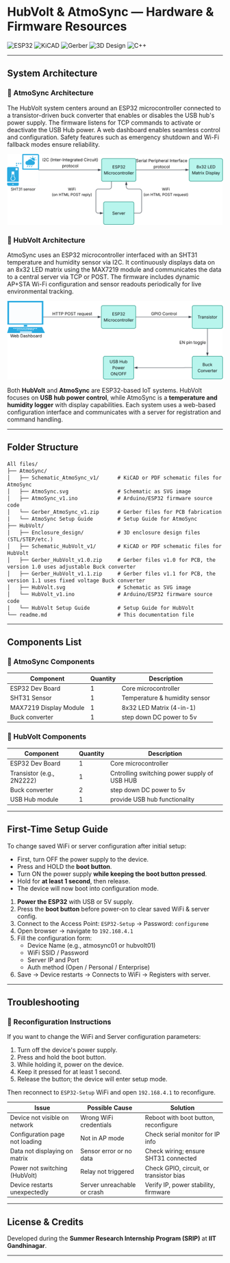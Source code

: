 # HubVolt & AtmoSync — Hardware & Firmware Resources

![ESP32](https://img.shields.io/badge/ESP32-Firmware-blue?logo=espressif)
![KiCAD](https://img.shields.io/badge/KiCAD-Schematics-orange?logo=kicad)
![Gerber](https://img.shields.io/badge/Gerber-PCB-green)
![3D Design](https://img.shields.io/badge/3D--Enclosure-Design-yellow)
![C++](https://img.shields.io/badge/Arduino-Source-blue?logo=arduino)

---

## System Architecture

### 📡 AtmoSync Architecture
The HubVolt system centers around an ESP32 microcontroller connected to a transistor-driven buck converter that enables or disables the USB hub's power supply. The firmware listens for TCP commands to activate or deactivate the USB Hub power. A web dashboard enables seamless control and configuration. Safety features such as emergency shutdown and Wi-Fi fallback modes ensure reliability.

![AtmoSync Architecture](AtmoSync/AtmoSync.svg)

### 🔌 HubVolt Architecture
AtmoSync uses an ESP32 microcontroller interfaced with an SHT31 temperature and humidity sensor via I2C. It continuously displays data on an 8x32 LED matrix using the MAX7219 module and communicates the data to a central server via TCP or POST. The firmware includes dynamic AP+STA Wi-Fi configuration and sensor readouts periodically for live environmental tracking.

![HubVolt Architecture](HubVolt/HubVolt.svg)

Both **HubVolt** and **AtmoSync** are ESP32-based IoT systems. HubVolt focuses on **USB hub power control**, while AtmoSync is a **temperature and humidity logger** with display capabilities. Each system uses a web-based configuration interface and communicates with a server for registration and command handling.

---

## Folder Structure

```
All files/
├── AtmoSync/
│   ├── Schematic_AtmoSync_v1/      # KiCAD or PDF schematic files for AtmoSync
│   ├── AtmoSync.svg                # Schematic as SVG image
│   ├── AtmoSync_v1.ino             # Arduino/ESP32 firmware source code
│   └── Gerber_AtmoSync_v1.zip      # Gerber files for PCB fabrication
|   └── AtmoSync Setup Guide        # Setup Guide for AtmoSync
├── HubVolt/
│   ├── Enclosure_design/           # 3D enclosure design files (STL/STEP/etc.)
│   ├── Schematic_HubVolt_v1/       # KiCAD or PDF schematic files for HubVolt
│   ├── Gerber_HubVolt_v1.0.zip     # Gerber files v1.0 for PCB, the version 1.0 uses adjustable Buck converter
│   ├── Gerber_HubVolt_v1.1.zip     # Gerber files v1.1 for PCB, the version 1.1 uses fixed voltage Buck converter
│   ├── HubVolt.svg                 # Schematic as SVG image
│   └── HubVolt_v1.ino              # Arduino/ESP32 firmware source code
|   └── HubVolt Setup Guide         # Setup Guide for HubVolt
└── readme.md                       # This documentation file
```

---

## Components List

### 🔧 AtmoSync Components

| Component               | Quantity | Description                          |
|------------------------|----------|--------------------------------------|
| ESP32 Dev Board        | 1        | Core microcontroller                 |
| SHT31 Sensor           | 1        | Temperature & humidity sensor        |
| MAX7219 Display Module | 1        | 8x32 LED Matrix (4-in-1)             |
| Buck converter         | 1        | step down DC power to 5v             |


### 🔌 HubVolt Components

| Component             | Quantity | Description                            |
|----------------------|----------|----------------------------------------|
| ESP32 Dev Board      | 1        | Core microcontroller                   |
| Transistor (e.g., 2N2222) | 1     | Cntrolling switching power supply of USB HUB   |
| Buck converter       | 2        | step down DC power to 5v               |
| USB Hub module       | 1        | provide USB hub functionality           |
---

## First-Time Setup Guide

To change saved WiFi or server configuration after initial setup:
- First, turn OFF the power supply to the device.
- Press and HOLD the **boot button**.
- Turn ON the power supply **while keeping the boot button pressed**.
- Hold for **at least 1 second**, then release.
- The device will now boot into configuration mode.

1. **Power the ESP32** with USB or 5V supply.
2. Press the **boot button** before power-on to clear saved WiFi & server config.
3. Connect to the Access Point: `ESP32-Setup` → Password: `configureme`
4. Open browser → navigate to `192.168.4.1`
5. Fill the configuration form:
   - Device Name (e.g., atmosync01 or hubvolt01)
   - WiFi SSID / Password
   - Server IP and Port
   - Auth method (Open / Personal / Enterprise)
6. Save → Device restarts → Connects to WiFi → Registers with server.

---

## Troubleshooting

### 🔁 Reconfiguration Instructions
If you want to change the WiFi and Server configuration parameters:
1. Turn off the device's power supply.
2. Press and hold the boot button.
3. While holding it, power on the device.
4. Keep it pressed for at least 1 second.
5. Release the button; the device will enter setup mode.

Then reconnect to `ESP32-Setup` WiFi and open `192.168.4.1` to reconfigure.

| Issue                              | Possible Cause                      | Solution                               |
|-----------------------------------|-------------------------------------|----------------------------------------|
| Device not visible on network     | Wrong WiFi credentials              | Reboot with boot button, reconfigure   |
| Configuration page not loading    | Not in AP mode                      | Check serial monitor for IP info       |
| Data not displaying on matrix     | Sensor error or no data             | Check wiring; ensure SHT31 connected   |
| Power not switching (HubVolt)     | Relay not triggered                 | Check GPIO, circuit, or transistor bias|
| Device restarts unexpectedly      | Server unreachable or crash         | Verify IP, power stability, firmware   |

---

## License & Credits

Developed during the **Summer Research Internship Program (SRIP)** at **IIT Gandhinagar**.

---
